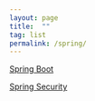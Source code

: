```yaml
---
layout: page 
title:  ""
tag: list
permalink: /spring/
---
```


[Spring Boot][spring boot]

[Spring Security][spring security]

[spring security]: https://m0mf.github.io/spring/security/2024/04/03/spring-security.html
[spring boot]: https://m0mf.github.io/spring/boot/2025/04/15/spring-boot.html
